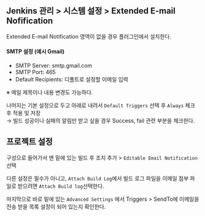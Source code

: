 ## Jenkins 관리 > 시스템 설정 > Extended E-mail Nofification
Extended E-mail Notification 영역이 없을 경우 플러그인에서 설치한다.

#### SMTP 설정 (예시 Gmail)
- SMTP Server: smtp.gmail.com
- SMTP Port: 465
- Default Recipients: 디폴트로 설정할 이메일 입력

※ 메일 제목이나 내용 변경도 가능하다.

나머지는 기본 설정으로 두고 아래로 내려서 ```Default Triggers``` 선택 후 ```Always``` 체크 후 적용 및 저장   
→ 빌드 성공이나 실패의 알림만 받고 싶을 경우 Success, fail 관련 부분을 체크한다.

## 프로젝트 설정
구성으로 들어가서 맨 밑에 있는 빌드 후 조치 추가 > ```Editable Email Notification``` 선택

다른 설정은 필수가 아니고, ```Attach Build Log```에서 빌드 로그 파일을 이메일 첨부 파일로 받으려면 ```Attach Build log```선택한다.

마지막으로 바로 밑에 있는 ```Advanced Settings``` 에서 Triggers > SendTo에 이메일을 전송 받을 목록 설정이 되어 있는지 확인한다. 
